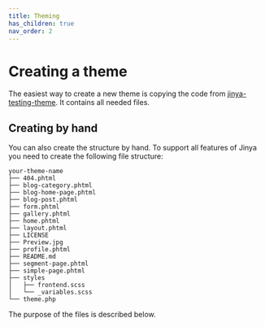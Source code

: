 ```yaml
---
title: Theming
has_children: true
nav_order: 2
---
```


# Creating a theme

The easiest way to create a new theme is copying the code
from [jinya-testing-theme](https://github.com/Jinya-CMS/jinya-testing-theme/). It contains all needed files.

## Creating by hand

You can also create the structure by hand. To support all features of Jinya you need to create the following file
structure:

```
your-theme-name
├── 404.phtml
├── blog-category.phtml
├── blog-home-page.phtml
├── blog-post.phtml
├── form.phtml
├── gallery.phtml
├── home.phtml
├── layout.phtml
├── LICENSE
├── Preview.jpg
├── profile.phtml
├── README.md
├── segment-page.phtml
├── simple-page.phtml
├── styles
│   ├── frontend.scss
│   └── _variables.scss
└── theme.php
```

The purpose of the files is described below.
